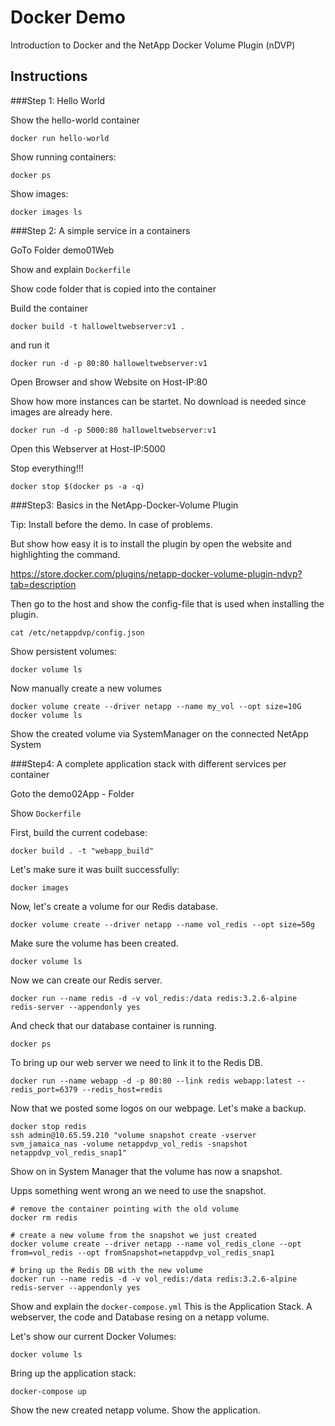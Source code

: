 # Docker Demo
Introduction to Docker  and the NetApp Docker Volume Plugin (nDVP)

## Instructions
###Step 1: Hello World

Show the hello-world container
```
docker run hello-world
```

Show running containers:
```
docker ps
```

Show images:
```
docker images ls
```


###Step 2: A simple service in a containers

GoTo Folder demo01Web

Show and explain ```Dockerfile```

Show code folder that is copied into the container

Build the container
```
docker build -t halloweltwebserver:v1 .
```
and run it
```
docker run -d -p 80:80 halloweltwebserver:v1
```

Open Browser and show Website on Host-IP:80

Show how more instances can be startet. No download is needed since images are already here.

```
docker run -d -p 5000:80 halloweltwebserver:v1
```
Open this Webserver at Host-IP:5000

Stop everything!!!  
```
docker stop $(docker ps -a -q)
```


###Step3: Basics in the NetApp-Docker-Volume Plugin

Tip: Install before the demo. In case of problems.

But show how easy it is to install the plugin by open the website and highlighting the command.

https://store.docker.com/plugins/netapp-docker-volume-plugin-ndvp?tab=description

Then go to the host and show the config-file that is used when installing the plugin.

```
cat /etc/netappdvp/config.json
```

Show persistent volumes:
```
docker volume ls
```

Now manually create a new volumes
```
docker volume create --driver netapp --name my_vol --opt size=10G
docker volume ls
```

Show the created volume via SystemManager on the connected NetApp System


###Step4: A complete application stack with different services per container

Goto the demo02App - Folder

Show ```Dockerfile```

First, build the current codebase:
```
docker build . -t "webapp_build"
```

Let's make sure it was built successfully:
```
docker images
```

Now, let's create a volume for our Redis database. 
```
docker volume create --driver netapp --name vol_redis --opt size=50g
```
Make sure the volume has been created. 
```
docker volume ls
```
Now we can create our Redis server. 
```
docker run --name redis -d -v vol_redis:/data redis:3.2.6-alpine redis-server --appendonly yes
```
And check that our database container is running.
```
docker ps
```
To bring up our web server we need to link it to the Redis DB. 
```
docker run --name webapp -d -p 80:80 --link redis webapp:latest --redis_port=6379 --redis_host=redis
```

Now that we posted some logos on our webpage. Let's make a backup. 
```
docker stop redis
ssh admin@10.65.59.210 "volume snapshot create -vserver svm_jamaica_nas -volume netappdvp_vol_redis -snapshot netappdvp_vol_redis_snap1"
```
Show on in System Manager that the volume has now a snapshot. 

Upps something went wrong an we need to use the snapshot.
```
# remove the container pointing with the old volume
docker rm redis

# create a new volume from the snapshot we just created
docker volume create --driver netapp --name vol_redis_clone --opt from=vol_redis --opt fromSnapshot=netappdvp_vol_redis_snap1

# bring up the Redis DB with the new volume
docker run --name redis -d -v vol_redis:/data redis:3.2.6-alpine redis-server --appendonly yes
```

Show and explain the ```docker-compose.yml```
This is the Application Stack. A webserver, the code and Database resing on a netapp volume.

Let's show our current Docker Volumes:
```
docker volume ls
```

Bring up the application stack:
```
docker-compose up
```

Show the new created netapp volume.
Show the application.
